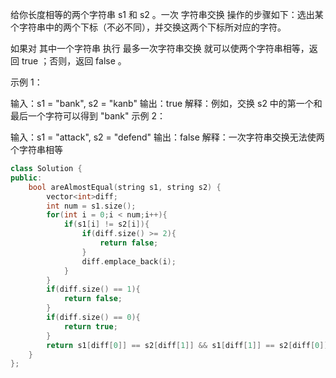 给你长度相等的两个字符串 s1 和 s2 。一次 字符串交换 操作的步骤如下：选出某个字符串中的两个下标（不必不同），并交换这两个下标所对应的字符。

如果对 其中一个字符串 执行 最多一次字符串交换 就可以使两个字符串相等，返回 true ；否则，返回 false 。

 

示例 1：

输入：s1 = "bank", s2 = "kanb"
输出：true
解释：例如，交换 s2 中的第一个和最后一个字符可以得到 "bank"
示例 2：

输入：s1 = "attack", s2 = "defend"
输出：false
解释：一次字符串交换无法使两个字符串相等

```C++
class Solution {
public:
    bool areAlmostEqual(string s1, string s2) {
        vector<int>diff;
        int num = s1.size();
        for(int i = 0;i < num;i++){
            if(s1[i] != s2[i]){
                if(diff.size() >= 2){
                    return false;
                }
                diff.emplace_back(i);
            }
        }
        if(diff.size() == 1){
            return false;
        }
        if(diff.size() == 0){
            return true;
        }
        return s1[diff[0]] == s2[diff[1]] && s1[diff[1]] == s2[diff[0]];
    }
};

```